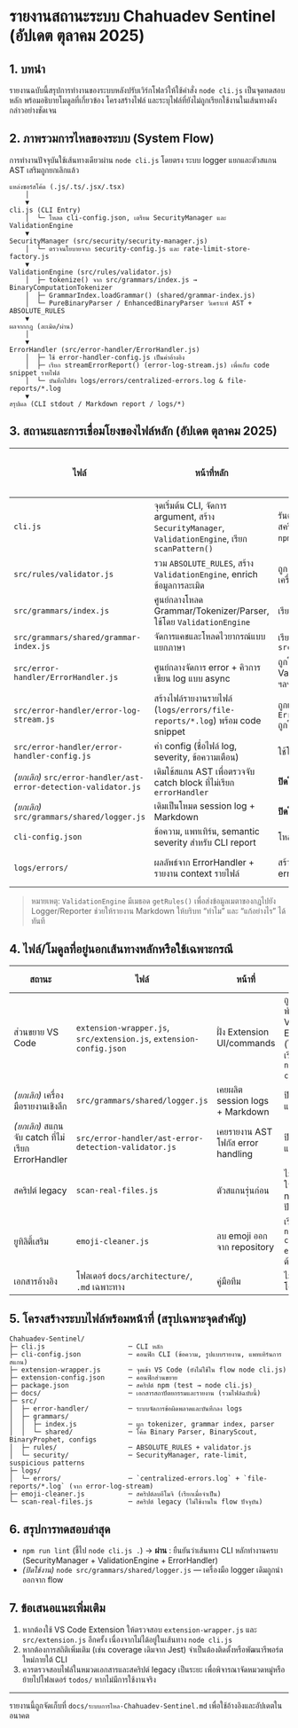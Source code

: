 # รายงานสถานะระบบ Chahuadev Sentinel (อัปเดต ตุลาคม 2025)

## 1. บทนำ
รายงานฉบับนี้สรุปการทำงานของระบบหลังปรับเวิร์กโฟลว์ให้ใช้คำสั่ง `node cli.js` เป็นจุดทดสอบหลัก พร้อมอธิบายโมดูลที่เกี่ยวข้อง โครงสร้างไฟล์ และระบุไฟล์ที่ยังไม่ถูกเรียกใช้งานในเส้นทางดังกล่าวอย่างชัดเจน

## 2. ภาพรวมการไหลของระบบ (System Flow)
การทำงานปัจจุบันใช้เส้นทางเดียวผ่าน `node cli.js` โดยตรง ระบบ logger แยกและตัวสแกน AST เสริมถูกยกเลิกแล้ว

```
แหล่งซอร์สโค้ด (.js/.ts/.jsx/.tsx)
    │
    ▼
cli.js (CLI Entry)
    │  └─ โหลด cli-config.json, เตรียม SecurityManager และ ValidationEngine
    ▼
SecurityManager (src/security/security-manager.js)
    │  └─ ตรวจนโยบายจาก security-config.js และ rate-limit-store-factory.js
    ▼
ValidationEngine (src/rules/validator.js)
    │  ├─ tokenize() จาก src/grammars/index.js → BinaryComputationTokenizer
    │  ├─ GrammarIndex.loadGrammar() (shared/grammar-index.js)
    │  └─ PureBinaryParser / EnhancedBinaryParser วิเคราะห์ AST + ABSOLUTE_RULES
    ▼
ผลจากกฎ (ละเมิด/ผ่าน)
    │
    ▼
ErrorHandler (src/error-handler/ErrorHandler.js)
    │  ├─ ใช้ error-handler-config.js เป็นค่าอ้างอิง
    │  ├─ เรียก streamErrorReport() (error-log-stream.js) เพื่อเก็บ code snippet รายไฟล์
    │  └─ บันทึกไปยัง logs/errors/centralized-errors.log & file-reports/*.log
    ▼
สรุปผล (CLI stdout / Markdown report / logs/*)
```

## 3. สถานะและการเชื่อมโยงของไฟล์หลัก (อัปเดต ตุลาคม 2025)
| ไฟล์ | หน้าที่หลัก | ถูกเรียกโดย / เข้าถึงจาก | สถานะใน flow ปัจจุบัน |
|------|---------------|---------------------------|------------------------|
| `cli.js` | จุดเริ่มต้น CLI, จัดการ argument, สร้าง `SecurityManager`, `ValidationEngine`, เรียก `scanPattern()` | รันตรงผ่าน `node cli.js` หรือสคริปต์ npm (`npm run lint`, `npm test`) | **ใช้งานอยู่** (เส้นทางหลัก) |
| `src/rules/validator.js` | รวม `ABSOLUTE_RULES`, สร้าง `ValidationEngine`, enrich ข้อมูลการละเมิด | ถูก import โดย `cli.js` และเครื่องมือหลัก | **ใช้งานอยู่** |
| `src/grammars/index.js` | ศูนย์กลางโหลด Grammar/Tokenizer/Parser, ใช้โดย `ValidationEngine` | เรียกจาก `validator.js` | **ใช้งานอยู่** |
| `src/grammars/shared/grammar-index.js` | จัดการแคชและโหลดไวยากรณ์แบบแยกภาษา | เรียกภายใน `src/grammars/index.js` | **ใช้งานอยู่** |
| `src/error-handler/ErrorHandler.js` | ศูนย์กลางจัดการ error + คิวการเขียน log แบบ async | ถูกใช้งานโดย CLI, ValidationEngine, Tokenizer ฯลฯ | **ใช้งานอยู่** |
| `src/error-handler/error-log-stream.js` | สร้างไฟล์รายงานรายไฟล์ (`logs/errors/file-reports/*.log`) พร้อม code snippet | ถูกเรียกทุกครั้งที่ `ErrorHandler.handleError()` ถูกใช้ | **ใช้งานอยู่** |
| `src/error-handler/error-handler-config.js` | ค่า config (ชื่อไฟล์ log, severity, ข้อความเตือน) | ใช้โดย `ErrorHandler.js` | **ใช้งานอยู่** |
| *(ยกเลิก)* `src/error-handler/ast-error-detection-validator.js` | เดิมใช้สแกน AST เพื่อตรวจจับ catch block ที่ไม่เรียก `errorHandler` | **ปิดใช้งาน** (ไฟล์เตรียมลบ) |
| *(ยกเลิก)* `src/grammars/shared/logger.js` | เดิมเป็นโหมด session log + Markdown | **ปิดใช้งาน** (ไฟล์เตรียมลบ) |
| `cli-config.json` | ข้อความ, แพทเทิร์น, semantic severity สำหรับ CLI report | โหลดโดย `cli.js` | **ใช้งานอยู่** |
| `logs/errors/` | ผลลัพธ์จาก ErrorHandler + รายงาน context รายไฟล์ | สร้างอัตโนมัติเมื่อเกิด error/notice | **อัปเดตแบบเรียลไทม์** |

> หมายเหตุ: `ValidationEngine` มีเมธอด `getRules()` เพื่อส่งข้อมูลเมตาของกฎไปยัง Logger/Reporter ช่วยให้รายงาน Markdown ให้บริบท “ทำไม” และ “แก้อย่างไร” ได้ทันที

## 4. ไฟล์/โมดูลที่อยู่นอกเส้นทางหลักหรือใช้เฉพาะกรณี
| สถานะ | ไฟล์ | หน้าที่ | วิธีเรียกใช้งาน |
|-------|-------|---------|----------------|
| ส่วนขยาย VS Code | `extension-wrapper.js`, `src/extension.js`, `extension-config.json` | ฝั่ง Extension UI/commands | ถูกโหลดเมื่อพัฒนาเป็น VS Code Extension (ไม่ได้ถูกเรียกโดย `node cli.js`) |
| *(ยกเลิก)* เครื่องมือรายงานเชิงลึก | `src/grammars/shared/logger.js` | เคยผลิต session logs + Markdown | ปิดใช้งานแล้ว |
| *(ยกเลิก)* สแกนจับ catch ที่ไม่เรียก ErrorHandler | `src/error-handler/ast-error-detection-validator.js` | เคยรายงาน AST โฟกัส error handling | ปิดใช้งานแล้ว |
| สคริปต์ legacy | `scan-real-files.js` | ตัวสแกนรุ่นก่อน | ไม่ได้เรียกในสคริปต์ npm ปัจจุบัน |
| ยูทิลิตี้เสริม | `emoji-cleaner.js` | ลบ emoji ออกจาก repository | เรียกผ่าน `npm run clean-emoji` ตามต้องการ |
| เอกสารอ้างอิง | โฟลเดอร์ `docs/architecture/`, `.md` เฉพาะทาง | คู่มือทีม | ไม่รันเป็นโค้ด |

## 5. โครงสร้างระบบไฟล์พร้อมหน้าที่ (สรุปเฉพาะจุดสำคัญ)
```
Chahuadev-Sentinel/
├─ cli.js                     ─ CLI หลัก
├─ cli-config.json            ─ คอนฟิก CLI (ข้อความ, รูปแบบรายงาน, แพทเทิร์นการสแกน)
├─ extension-wrapper.js       ─ จุดเข้า VS Code (ยังไม่ใช้ใน flow node cli.js)
├─ extension-config.json      ─ คอนฟิกส่วนขยาย
├─ package.json               ─ สคริปต์ npm (test → node cli.js)
├─ docs/                      ─ เอกสารสถาปัตยกรรมและรายงาน (รวมไฟล์ฉบับนี้)
├─ src/
│  ├─ error-handler/          ─ ระบบจัดการข้อผิดพลาดและบันทึกลง logs
│  ├─ grammars/
│  │  ├─ index.js             ─ ผูก tokenizer, grammar index, parser
│  │  └─ shared/              ─ โค้ด Binary Parser, BinaryScout, BinaryProphet, configs
│  ├─ rules/                  ─ ABSOLUTE_RULES + validator.js
│  └─ security/               ─ SecurityManager, rate-limit, suspicious patterns
├─ logs/
│  └─ errors/                 ─ `centralized-errors.log` + `file-reports/*.log` (จาก error-log-stream)
├─ emoji-cleaner.js           ─ สคริปต์ลบอีโมจิ (เรียกเมื่อจำเป็น)
└─ scan-real-files.js         ─ สคริปต์ legacy (ไม่ใช้งานใน flow ปัจจุบัน)
```

## 6. สรุปการทดสอบล่าสุด
- `npm run lint` (ชี้ไป `node cli.js .`) → **ผ่าน** : ยืนยันว่าเส้นทาง CLI หลักทำงานครบ (SecurityManager + ValidationEngine + ErrorHandler)
- *(ปิดใช้งาน)* `node src/grammars/shared/logger.js` — เครื่องมือ logger เดิมถูกนำออกจาก flow

## 7. ข้อเสนอแนะเพิ่มเติม
1. หากต้องใช้ VS Code Extension ให้ตรวจสอบ `extension-wrapper.js` และ `src/extension.js` อีกครั้ง เนื่องจากไม่ได้อยู่ในเส้นทาง `node cli.js`
2. หากต้องการสถิติเพิ่มเติม (เช่น coverage เดิมจาก Jest) จำเป็นต้องติดตั้งหรือพัฒนารีพอร์ตใหม่ภายใต้ CLI
3. ควรตรวจสอบไฟล์ในหมวดเอกสารและสคริปต์ legacy เป็นระยะ เพื่อพิจารณาจัดหมวดหมู่หรือย้ายไปโฟลเดอร์ `todos/` หากไม่มีการใช้งานจริง

---
รายงานนี้ถูกจัดเก็บที่ `docs/ระบบการไหล-Chahuadev-Sentinel.md` เพื่อใช้อ้างอิงและอัปเดตในอนาคต
